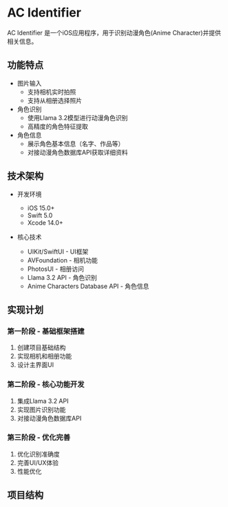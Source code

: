 # AC Identifier

AC Identifier 是一个iOS应用程序，用于识别动漫角色(Anime Character)并提供相关信息。

## 功能特点

- 图片输入
  - 支持相机实时拍照
  - 支持从相册选择照片
- 角色识别
  - 使用Llama 3.2模型进行动漫角色识别
  - 高精度的角色特征提取
- 角色信息
  - 展示角色基本信息（名字、作品等）
  - 对接动漫角色数据库API获取详细资料

## 技术架构

- 开发环境
  - iOS 15.0+
  - Swift 5.0
  - Xcode 14.0+

- 核心技术
  - UIKit/SwiftUI - UI框架
  - AVFoundation - 相机功能
  - PhotosUI - 相册访问
  - Llama 3.2 API - 角色识别
  - Anime Characters Database API - 角色信息

## 实现计划

### 第一阶段 - 基础框架搭建
1. 创建项目基础结构
2. 实现相机和相册功能
3. 设计主界面UI

### 第二阶段 - 核心功能开发
1. 集成Llama 3.2 API
2. 实现图片识别功能
3. 对接动漫角色数据库API

### 第三阶段 - 优化完善
1. 优化识别准确度
2. 完善UI/UX体验
3. 性能优化

## 项目结构 